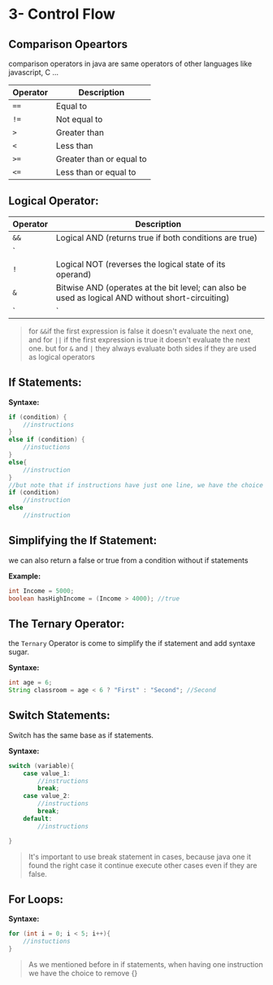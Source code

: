 # 3- Control Flow

## Comparison Opeartors 
comparison operators in java are same operators of other languages like javascript, C ...

| Operator | Description                         |
|----------|-------------------------------------|
| `==`     | Equal to                            |
| `!=`     | Not equal to                        |
| `>`      | Greater than                        |
| `<`      | Less than                           |
| `>=`     | Greater than or equal to            |
| `<=`     | Less than or equal to               |

## Logical Operator:

| Operator | Description                                      |
|----------|--------------------------------------------------|
| `&&`     | Logical AND (returns true if both conditions are true) |
| `||`     | Logical OR (returns true if at least one condition is true) |
| `!`      | Logical NOT (reverses the logical state of its operand) |
| `&`      | Bitwise AND (operates at the bit level; can also be used as logical AND without short-circuiting) |
| `|`      | Bitwise OR (operates at the bit level; can also be used as logical OR without short-circuiting) |

> for `&&`if the first expression is false it doesn't evaluate the next one, and for `||` if the first expression is true it doesn't evaluate the next one.
> but for `&` and `|` they always evaluate both sides if they are used as logical operators

## If Statements:

**Syntaxe:**
```java
if (condition) {
    //instructions
}
else if (condition) {
    //instuctions
}
else{
    //instruction
}
//but note that if instructions have just one line, we have the choice the not set the curley braces
if (condition)
    //instruction
else 
    //instruction
```
## Simplifying the If Statement:

we can also return a false or true from a condition without if statements

**Example:**
```java
int Income = 5000;
boolean hasHighIncome = (Income > 4000); //true
```

## The Ternary Operator:
the `Ternary` Operator is come to simplify the if statement and add syntaxe sugar.

**Syntaxe:**
```java
int age = 6;
String classroom = age < 6 ? "First" : "Second"; //Second 
```
## Switch Statements:
Switch has the same base as if statements.

**Syntaxe:**

```java
switch (variable){
    case value_1:
        //instructions
        break;
    case value_2:
        //instructions
        break;
    default:
        //instructions

}
```
> It's important to use break statement in cases, because java one it found the right case it continue execute other cases even if they are false.

## For Loops:

**Syntaxe:**

```java
for (int i = 0; i < 5; i++){
    //instuctions
}
```

> As we mentioned before in if statements, when having one instruction we have the choice to remove {}


